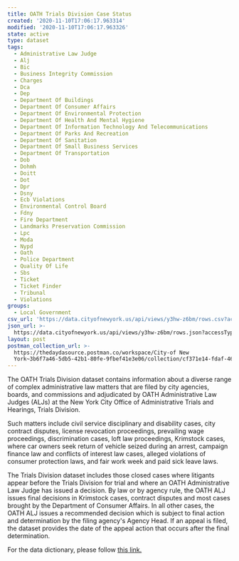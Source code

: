 ```yaml
---
title: OATH Trials Division Case Status
created: '2020-11-10T17:06:17.963314'
modified: '2020-11-10T17:06:17.963326'
state: active
type: dataset
tags:
  - Administrative Law Judge
  - Alj
  - Bic
  - Business Integrity Commission
  - Charges
  - Dca
  - Dep
  - Department Of Buildings
  - Department Of Consumer Affairs
  - Department Of Environmental Protection
  - Department Of Health And Mental Hygiene
  - Department Of Information Technology And Telecommunications
  - Department Of Parks And Recreation
  - Department Of Sanitation
  - Department Of Small Business Services
  - Department Of Transportation
  - Dob
  - Dohmh
  - Doitt
  - Dot
  - Dpr
  - Dsny
  - Ecb Violations
  - Environmental Control Board
  - Fdny
  - Fire Department
  - Landmarks Preservation Commission
  - Lpc
  - Moda
  - Nypd
  - Oath
  - Police Department
  - Quality Of Life
  - Sbs
  - Ticket
  - Ticket Finder
  - Tribunal
  - Violations
groups:
  - Local Government
csv_url: 'https://data.cityofnewyork.us/api/views/y3hw-z6bm/rows.csv?accessType=DOWNLOAD'
json_url: >-
  https://data.cityofnewyork.us/api/views/y3hw-z6bm/rows.json?accessType=DOWNLOAD
layout: post
postman_collection_url: >-
  https://thedaydasource.postman.co/workspace/City-of New
  York~3b6f7a46-5db5-42b1-80fe-9fbef41e3e06/collection/cf371e14-fdaf-46e1-ab74-1c6fe4468601
---
```

The OATH Trials Division dataset contains information about a diverse range of complex administrative law matters that are filed by city agencies, boards, and commissions and adjudicated by OATH Administrative Law Judges (ALJs) at the New York City Office of Administrative Trials and Hearings, Trials Division. 
 
Such matters include civil service disciplinary and disability cases, city contract disputes, license revocation proceedings, prevailing wage proceedings, discrimination cases, loft law proceedings, Krimstock cases, where car owners seek return of  vehicle seized during an arrest, campaign finance law and conflicts of interest law cases, alleged violations of consumer protection laws, and fair work week and paid sick leave laws.  
 
The Trials Division dataset includes those closed cases where litigants appear before the Trials Division for trial and where an OATH Administrative Law Judge has issued a decision. By law or by agency rule, the OATH ALJ issues final decisions in Krimstock cases, contract disputes and most cases brought by the Department of Consumer Affairs.  In all other cases, the OATH ALJ issues a recommended decision which is subject to final action and determination by the filing agency's Agency Head.  If an appeal is filed, the dataset provides the date of the appeal action that occurs after the final determination.

For the data dictionary, please follow <a href="https://docs.google.com/spreadsheets/d/10LTL-RRx7al3xK2l-gYqEedFekHA66vPPnfJLhKH1yA/edit?usp=sharing">this link.</a>
